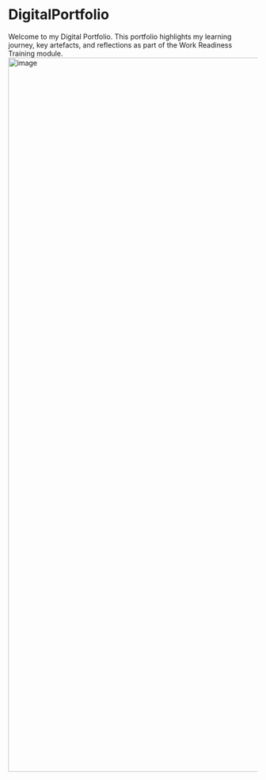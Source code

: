 # DigitalPortfolio
Welcome to my Digital Portfolio. This portfolio highlights my learning journey, key artefacts, and reflections as part of the Work Readiness Training module.
<img width="1440" alt="image" src="https://github.com/user-attachments/assets/37da1c8d-ec42-4534-b037-3569a0c03ca6" />

